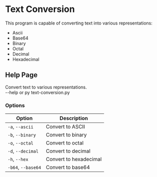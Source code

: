 # Text Conversion

This program is capable of converting text into various representations:

- Ascii
- Base64
- Binary
- Octal
- Decimal
- Hexadecimal

## Help Page

Convert text to various representations.\
--help
or py text-conversion.py

### Options

| Option             | Description            |
| ------------------ | ---------------------- |
| `-a`, `--ascii`    | Convert to ASCII       |
| `-b`, `--binary`   | Convert to binary      |
| `-o`, `--octal`    | Convert to octal       |
| `-d`, `--decimal`  | Convert to decimal     |
| `-h`, `--hex`      | Convert to hexadecimal |
| `-b64`, `--base64` | Convert to base64      |
